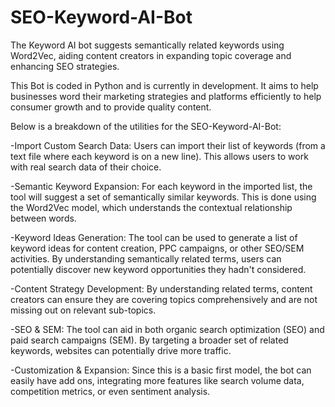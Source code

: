 # SEO-Keyword-AI-Bot
The Keyword AI bot suggests semantically related keywords using Word2Vec, aiding content creators in expanding topic coverage and enhancing SEO strategies.

This Bot is coded in Python and is currently in development. It aims to help businesses word their marketing strategies and platforms efficiently to help consumer growth and to provide quality content. 

Below is a breakdown of the utilities for the SEO-Keyword-AI-Bot: 

-Import Custom Search Data: Users can import their list of keywords (from a text file where each keyword is on a new line). This allows users to work with real search data of their choice.

-Semantic Keyword Expansion: For each keyword in the imported list, the tool will suggest a set of semantically similar keywords. This is done using the Word2Vec model, which understands the contextual relationship between words.

-Keyword Ideas Generation: The tool can be used to generate a list of keyword ideas for content creation, PPC campaigns, or other SEO/SEM activities. By understanding semantically related terms, users can potentially discover new keyword opportunities they hadn't considered.

-Content Strategy Development: By understanding related terms, content creators can ensure they are covering topics comprehensively and are not missing out on relevant sub-topics.

-SEO & SEM: The tool can aid in both organic search optimization (SEO) and paid search campaigns (SEM). By targeting a broader set of related keywords, websites can potentially drive more traffic.

-Customization & Expansion: Since this is a basic first model, the bot can easily have add ons, integrating more features like search volume data, competition metrics, or even sentiment analysis.
